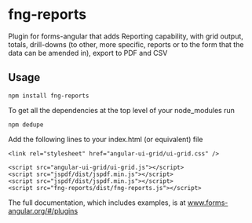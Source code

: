 # fng-reports

Plugin for forms-angular that adds Reporting capability, with grid output, totals, drill-downs 
(to other, more specific, reports or to the form that the data can be amended in), export to PDF and CSV

## Usage

    npm install fng-reports

To get all the dependencies at the top level of your node_modules run

    npm dedupe
    
Add the following lines to your index.html (or equivalent) file

    <link rel="stylesheet" href="angular-ui-grid/ui-grid.css" />
    
    <script src="angular-ui-grid/ui-grid.js"></script>
    <script src="jspdf/dist/jspdf.min.js"></script>
    <script src="jspdf/dist/jspdf.min.js"></script>
    <script src="fng-reports/dist/fng-reports.js"></script>
    
The full documentation, which includes examples, is at www.forms-angular.org/#/plugins 
